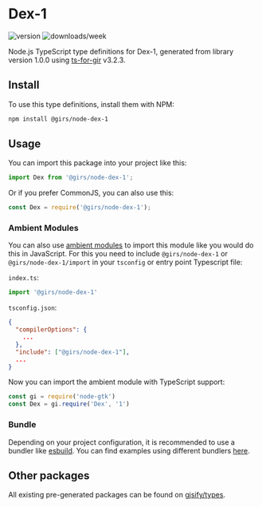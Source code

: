 
# Dex-1

![version](https://img.shields.io/npm/v/@girs/node-dex-1)
![downloads/week](https://img.shields.io/npm/dw/@girs/node-dex-1)


Node.js TypeScript type definitions for Dex-1, generated from library version 1.0.0 using [ts-for-gir](https://github.com/gjsify/ts-for-gir) v3.2.3.


## Install

To use this type definitions, install them with NPM:
```bash
npm install @girs/node-dex-1
```

## Usage

You can import this package into your project like this:
```ts
import Dex from '@girs/node-dex-1';
```

Or if you prefer CommonJS, you can also use this:
```ts
const Dex = require('@girs/node-dex-1');
```

### Ambient Modules

You can also use [ambient modules](https://github.com/gjsify/ts-for-gir/tree/main/packages/cli#ambient-modules) to import this module like you would do this in JavaScript.
For this you need to include `@girs/node-dex-1` or `@girs/node-dex-1/import` in your `tsconfig` or entry point Typescript file:

`index.ts`:
```ts
import '@girs/node-dex-1'
```

`tsconfig.json`:
```json
{
  "compilerOptions": {
    ...
  },
  "include": ["@girs/node-dex-1"],
  ...
}
```

Now you can import the ambient module with TypeScript support: 

```ts
const gi = require('node-gtk')
const Dex = gi.require('Dex', '1')
```


### Bundle

Depending on your project configuration, it is recommended to use a bundler like [esbuild](https://esbuild.github.io/). You can find examples using different bundlers [here](https://github.com/gjsify/ts-for-gir/tree/main/examples).

## Other packages

All existing pre-generated packages can be found on [gjsify/types](https://github.com/gjsify/types).

